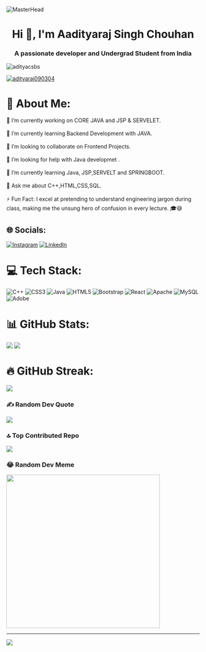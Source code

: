 ![MasterHead](https://camo.githubusercontent.com/69a64c1db5c749cbf9b3cb40c1248ebdc6f6b7788b2d008506910a088af92ecd/68747470733a2f2f70726576696577732e31323372662e636f6d2f696d616765732f6b617270656e6b6f696c69612f6b617270656e6b6f696c6961313830362f6b617270656e6b6f696c69613138303630303031312f3130323938383830362d766563746f722d6c696e652d7765622d636f6e636570742d666f722d70726f6772616d6d696e672d6c696e6561722d7765622d62616e6e65722d666f722d636f64696e672d2e6a7067)
<h1 align="center">Hi 👋, I'm Aadityaraj Singh Chouhan</h1>
<h3 align="center">A passionate developer and Undergrad Student from India</h3>
<p align="left"> <img src="https://komarev.com/ghpvc/?username=adityacsbs&label=Profile%20views&color=0e75b6&style=flat" alt="adityacsbs" /> </p>


<p align="left"> <a href="https://twitter.com/adityaraj090304" target="blank"><img src="https://img.shields.io/twitter/follow/adityaraj090304?logo=twitter&style=for-the-badge" alt="adityaraj090304" /></a> </p>


# 💫 About Me:
🔭 I’m currently working on CORE JAVA and JSP & SERVELET.
<br><br>
🌱 I’m currently learning Backend Development with JAVA.
<br><br>
👯 I’m looking to collaborate on Frontend Projects.
<br><br>
🤝 I’m looking for help with Java developmet
.<br><br>
🌱 I’m currently learning Java, JSP,SERVELT and SPRINGBOOT.
<br><br>
💬 Ask me about C++,HTML,CSS,SQL.
<br><br>
⚡ Fun Fact: I excel at pretending to understand engineering jargon during class, making me the unsung hero of confusion in every lecture. 🎓😅


## 🌐 Socials:
[![Instagram](https://img.shields.io/badge/Instagram-%23E4405F.svg?logo=Instagram&logoColor=white)](https://instagram.com/aadityarajsinghchouhan_) [![LinkedIn](https://img.shields.io/badge/LinkedIn-%230077B5.svg?logo=linkedin&logoColor=white)](https://linkedin.com/in/https://www.linkedin.com/in/aadityaraj-singh-chouhan-csbs/) 


# 💻 Tech Stack:
![C++](https://img.shields.io/badge/c++-%2300599C.svg?style=for-the-badge&logo=c%2B%2B&logoColor=white) ![CSS3](https://img.shields.io/badge/css3-%231572B6.svg?style=for-the-badge&logo=css3&logoColor=white) ![Java](https://img.shields.io/badge/java-%23ED8B00.svg?style=for-the-badge&logo=openjdk&logoColor=white) ![HTML5](https://img.shields.io/badge/html5-%23E34F26.svg?style=for-the-badge&logo=html5&logoColor=white) ![Bootstrap](https://img.shields.io/badge/bootstrap-%238511FA.svg?style=for-the-badge&logo=bootstrap&logoColor=white) ![React](https://img.shields.io/badge/react-%2320232a.svg?style=for-the-badge&logo=react&logoColor=%2361DAFB) ![Apache](https://img.shields.io/badge/apache-%23D42029.svg?style=for-the-badge&logo=apache&logoColor=white) ![MySQL](https://img.shields.io/badge/mysql-%2300000f.svg?style=for-the-badge&logo=mysql&logoColor=white) ![Adobe](https://img.shields.io/badge/adobe-%23FF0000.svg?style=for-the-badge&logo=adobe&logoColor=white)
# 📊 GitHub Stats:
![](https://github-readme-stats.vercel.app/api?username=Adityacsbs&theme=ayu-mirage&hide_border=false&include_all_commits=true&count_private=false)
![](https://github-readme-stats.vercel.app/api/top-langs/?username=Adityacsbs&theme=ayu-mirage&hide_border=false&include_all_commits=true&count_private=false&layout=compact)
# 🔥 GitHub Streak:
![](https://github-readme-streak-stats.herokuapp.com/?user=Adityacsbs&theme=ayu-mirage&hide_border=false)<br/>


### ✍️ Random Dev Quote
![](https://quotes-github-readme.vercel.app/api?type=horizontal&theme=radical)

### 🔝 Top Contributed Repo
![](https://github-contributor-stats.vercel.app/api?username=Adityacsbs&limit=5&theme=dark&combine_all_yearly_contributions=true)

### 😂 Random Dev Meme
<img src='https://randommeme-five.vercel.app/' style="height: 400px;"/>

---
[![](https://visitcount.itsvg.in/api?id=Adityacsbs&icon=6&color=0)](https://visitcount.itsvg.in)

<!-- Proudly created with GPRM ( https://gprm.itsvg.in ) -->
